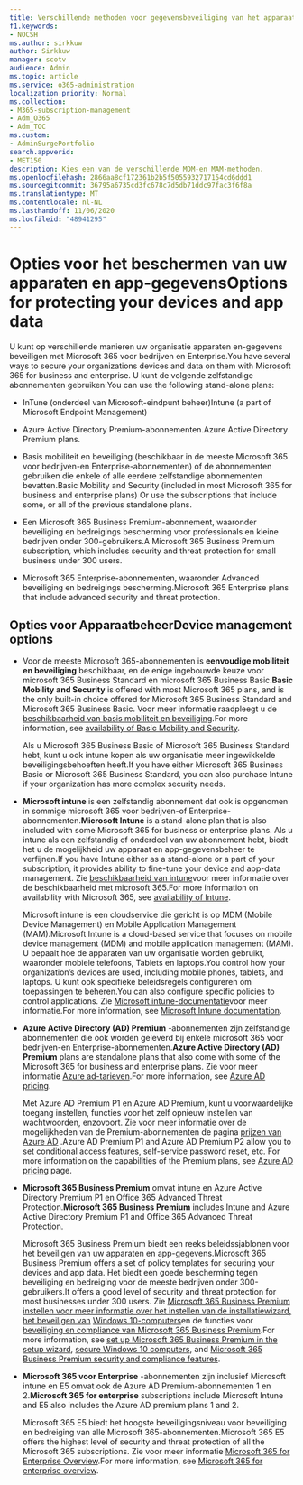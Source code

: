 ```yaml
---
title: Verschillende methoden voor gegevensbeveiliging van het apparaat en de app-beveiliging vergelijken
f1.keywords:
- NOCSH
ms.author: sirkkuw
author: Sirkkuw
manager: scotv
audience: Admin
ms.topic: article
ms.service: o365-administration
localization_priority: Normal
ms.collection:
- M365-subscription-management
- Adm_O365
- Adm_TOC
ms.custom:
- AdminSurgePortfolio
search.appverid:
- MET150
description: Kies een van de verschillende MDM-en MAM-methoden.
ms.openlocfilehash: 2866aa8cf172361b2b5f5055932717154cd6ddd1
ms.sourcegitcommit: 36795a6735cd3fc678c7d5db71ddc97fac3f6f8a
ms.translationtype: MT
ms.contentlocale: nl-NL
ms.lasthandoff: 11/06/2020
ms.locfileid: "48941295"
---
```

# <a name="options-for-protecting-your-devices-and-app-data"></a><span data-ttu-id="6c1c1-103">Opties voor het beschermen van uw apparaten en app-gegevens</span><span class="sxs-lookup"><span data-stu-id="6c1c1-103">Options for protecting your devices and app data</span></span>

<span data-ttu-id="6c1c1-104">U kunt op verschillende manieren uw organisatie apparaten en-gegevens beveiligen met Microsoft 365 voor bedrijven en Enterprise.</span><span class="sxs-lookup"><span data-stu-id="6c1c1-104">You have several ways to secure your organizations devices and data on them with Microsoft 365 for business and enterprise.</span></span> <span data-ttu-id="6c1c1-105">U kunt de volgende zelfstandige abonnementen gebruiken:</span><span class="sxs-lookup"><span data-stu-id="6c1c1-105">You can use the following stand-alone plans:</span></span>

- <span data-ttu-id="6c1c1-106">InTune (onderdeel van Microsoft-eindpunt beheer)</span><span class="sxs-lookup"><span data-stu-id="6c1c1-106">Intune (a part of Microsoft Endpoint Management)</span></span>
- <span data-ttu-id="6c1c1-107">Azure Active Directory Premium-abonnementen.</span><span class="sxs-lookup"><span data-stu-id="6c1c1-107">Azure Active Directory Premium plans.</span></span>
- <span data-ttu-id="6c1c1-108">Basis mobiliteit en beveiliging (beschikbaar in de meeste Microsoft 365 voor bedrijven-en Enterprise-abonnementen) of de abonnementen gebruiken die enkele of alle eerdere zelfstandige abonnementen bevatten.</span><span class="sxs-lookup"><span data-stu-id="6c1c1-108">Basic Mobility and Security (included in most Microsoft 365 for business and enterprise plans) Or use the subscriptions that include some, or all of the previous standalone plans.</span></span>

- <span data-ttu-id="6c1c1-109">Een Microsoft 365 Business Premium-abonnement, waaronder beveiliging en bedreigings bescherming voor professionals en kleine bedrijven onder 300-gebruikers.</span><span class="sxs-lookup"><span data-stu-id="6c1c1-109">A Microsoft 365 Business Premium subscription, which includes security and threat protection for small business under 300 users.</span></span>
- <span data-ttu-id="6c1c1-110">Microsoft 365 Enterprise-abonnementen, waaronder Advanced beveiliging en bedreigings bescherming.</span><span class="sxs-lookup"><span data-stu-id="6c1c1-110">Microsoft 365 Enterprise plans that include advanced security and threat protection.</span></span>

## <a name="device-management-options"></a><span data-ttu-id="6c1c1-111">Opties voor Apparaatbeheer</span><span class="sxs-lookup"><span data-stu-id="6c1c1-111">Device management options</span></span>

- <span data-ttu-id="6c1c1-112">Voor de meeste Microsoft 365-abonnementen is **eenvoudige mobiliteit en beveiliging** beschikbaar, en de enige ingebouwde keuze voor microsoft 365 Business Standard en microsoft 365 Business Basic.</span><span class="sxs-lookup"><span data-stu-id="6c1c1-112">**Basic Mobility and Security** is offered with most Microsoft 365 plans, and is the only built-in choice offered for Microsoft 365 Business Standard and Microsoft 365 Business Basic.</span></span> <span data-ttu-id="6c1c1-113">Voor meer informatie raadpleegt u de [beschikbaarheid van basis mobiliteit en beveiliging](../basic-mobility-security/choose-between-basic-mobility-and-security-and-intune.md#availability-of-basic-mobility-and-security-and-intune).</span><span class="sxs-lookup"><span data-stu-id="6c1c1-113">For more information, see [availability of Basic Mobility and Security](../basic-mobility-security/choose-between-basic-mobility-and-security-and-intune.md#availability-of-basic-mobility-and-security-and-intune).</span></span> 

    <span data-ttu-id="6c1c1-114">Als u Microsoft 365 Business Basic of Microsoft 365 Business Standard hebt, kunt u ook intune kopen als uw organisatie meer ingewikkelde beveiligingsbehoeften heeft.</span><span class="sxs-lookup"><span data-stu-id="6c1c1-114">If you have either Microsoft 365 Business Basic or Microsoft 365 Business Standard, you can also purchase Intune if your organization has more complex security needs.</span></span>
 
- <span data-ttu-id="6c1c1-115">**Microsoft intune** is een zelfstandig abonnement dat ook is opgenomen in sommige microsoft 365 voor bedrijven-of Enterprise-abonnementen.</span><span class="sxs-lookup"><span data-stu-id="6c1c1-115">**Microsoft Intune** is a stand-alone plan that is also included with some Microsoft 365 for business or enterprise plans.</span></span> <span data-ttu-id="6c1c1-116">Als u intune als een zelfstandig of onderdeel van uw abonnement hebt, biedt het u de mogelijkheid uw apparaat en app-gegevensbeheer te verfijnen.</span><span class="sxs-lookup"><span data-stu-id="6c1c1-116">If you have Intune either as a stand-alone or a part of your subscription, it provides ability to fine-tune your device and app-data management.</span></span> <span data-ttu-id="6c1c1-117">Zie [beschikbaarheid van intune](../basic-mobility-security/choose-between-basic-mobility-and-security-and-intune.md#availability-of-basic-mobility-and-security-and-intune)voor meer informatie over de beschikbaarheid met microsoft 365.</span><span class="sxs-lookup"><span data-stu-id="6c1c1-117">For more information on availability with Microsoft 365, see [availability of Intune](../basic-mobility-security/choose-between-basic-mobility-and-security-and-intune.md#availability-of-basic-mobility-and-security-and-intune).</span></span>

    <span data-ttu-id="6c1c1-118">Microsoft intune is een cloudservice die gericht is op MDM (Mobile Device Management) en Mobile Application Management (MAM).</span><span class="sxs-lookup"><span data-stu-id="6c1c1-118">Microsoft Intune is a cloud-based service that focuses on mobile device management (MDM) and mobile application management (MAM).</span></span> <span data-ttu-id="6c1c1-119">U bepaalt hoe de apparaten van uw organisatie worden gebruikt, waaronder mobiele telefoons, Tablets en laptops.</span><span class="sxs-lookup"><span data-stu-id="6c1c1-119">You control how your organization’s devices are used, including mobile phones, tablets, and laptops.</span></span> <span data-ttu-id="6c1c1-120">U kunt ook specifieke beleidsregels configureren om toepassingen te beheren.</span><span class="sxs-lookup"><span data-stu-id="6c1c1-120">You can also configure specific policies to control applications.</span></span> <span data-ttu-id="6c1c1-121">Zie [Microsoft intune-documentatie](https://docs.microsoft.com/mem/intune/)voor meer informatie.</span><span class="sxs-lookup"><span data-stu-id="6c1c1-121">For more information, see [Microsoft Intune documentation](https://docs.microsoft.com/mem/intune/).</span></span>

- <span data-ttu-id="6c1c1-122">**Azure Active Directory (AD) Premium** -abonnementen zijn zelfstandige abonnementen die ook worden geleverd bij enkele microsoft 365 voor bedrijven-en Enterprise-abonnementen.</span><span class="sxs-lookup"><span data-stu-id="6c1c1-122">**Azure Active Directory (AD) Premium** plans are standalone plans that also come with some of the Microsoft 365 for business and enterprise plans.</span></span> <span data-ttu-id="6c1c1-123">Zie voor meer informatie [Azure ad-tarieven](https://azure.microsoft.com/pricing/details/active-directory/).</span><span class="sxs-lookup"><span data-stu-id="6c1c1-123">For more information, see [Azure AD pricing](https://azure.microsoft.com/pricing/details/active-directory/).</span></span>

     <span data-ttu-id="6c1c1-124">Met Azure AD Premium P1 en Azure AD Premium, kunt u voorwaardelijke toegang instellen, functies voor het zelf opnieuw instellen van wachtwoorden, enzovoort. Zie voor meer informatie over de mogelijkheden van de Premium-abonnementen de pagina [prijzen van Azure AD](https://azure.microsoft.com/pricing/details/active-directory/) .</span><span class="sxs-lookup"><span data-stu-id="6c1c1-124">Azure AD Premium P1 and Azure AD Premium P2 allow you to set conditional access features, self-service password reset, etc. For more information on the capabilities of the Premium plans, see [Azure AD pricing](https://azure.microsoft.com/pricing/details/active-directory/) page.</span></span>
- <span data-ttu-id="6c1c1-125">**Microsoft 365 Business Premium** omvat intune en Azure Active Directory Premium P1 en Office 365 Advanced Threat Protection.</span><span class="sxs-lookup"><span data-stu-id="6c1c1-125">**Microsoft 365 Business Premium** includes Intune and Azure Active Directory Premium P1 and Office 365 Advanced Threat Protection.</span></span> 
 
    <span data-ttu-id="6c1c1-126">Microsoft 365 Business Premium biedt een reeks beleidssjablonen voor het beveiligen van uw apparaten en app-gegevens.</span><span class="sxs-lookup"><span data-stu-id="6c1c1-126">Microsoft 365 Business Premium offers a set of policy templates for securing your devices and app data.</span></span> <span data-ttu-id="6c1c1-127">Het biedt een goede bescherming tegen beveiliging en bedreiging voor de meeste bedrijven onder 300-gebruikers.</span><span class="sxs-lookup"><span data-stu-id="6c1c1-127">It offers a good level of security and threat protection for most businesses under 300 users.</span></span> <span data-ttu-id="6c1c1-128">Zie [Microsoft 365 Business Premium instellen voor meer informatie over het instellen van de installatiewizard, het beveiligen van](../../business/set-up.md) [Windows 10-computers](../../business/secure-win-10-pcs.md)en de functies voor [beveiliging en compliance van Microsoft 365 Business Premium](../../business/security-features.md).</span><span class="sxs-lookup"><span data-stu-id="6c1c1-128">For more information, see [set up Microsoft 365 Business Premium in the setup wizard](../../business/set-up.md), [secure Windows 10 computers](../../business/secure-win-10-pcs.md),  and [Microsoft 365 Business Premium security and compliance features](../../business/security-features.md).</span></span>

- <span data-ttu-id="6c1c1-129">**Microsoft 365 voor Enterprise** -abonnementen zijn inclusief Microsoft intune en E5 omvat ook de Azure AD Premium-abonnementen 1 en 2.</span><span class="sxs-lookup"><span data-stu-id="6c1c1-129">**Microsoft 365 for enterprise** subscriptions include Microsoft Intune and E5 also includes the Azure AD premium plans 1 and 2.</span></span>

    <span data-ttu-id="6c1c1-130">Microsoft 365 E5 biedt het hoogste beveiligingsniveau voor beveiliging en bedreiging van alle Microsoft 365-abonnementen.</span><span class="sxs-lookup"><span data-stu-id="6c1c1-130">Microsoft 365 E5 offers the highest level of security and threat protection of all the Microsoft 365 subscriptions.</span></span> <span data-ttu-id="6c1c1-131">Zie voor meer informatie [Microsoft 365 for Enterprise Overview](../../enterprise/microsoft-365-overview.md).</span><span class="sxs-lookup"><span data-stu-id="6c1c1-131">For more information, see [Microsoft 365 for enterprise overview](../../enterprise/microsoft-365-overview.md).</span></span>
